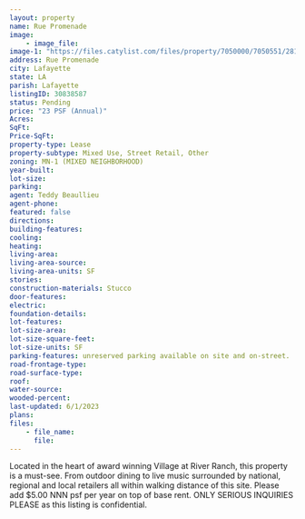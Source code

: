 ```yaml
---
layout: property
name: Rue Promenade
image:
    - image_file: 
image-1: "https://files.catylist.com/files/property/7050000/7050551/28134959_MainStreet_at_River_Ranch.jpg"
address: Rue Promenade
city: Lafayette
state: LA
parish: Lafayette
listingID: 30838587
status: Pending
price: "23 PSF (Annual)"
Acres:
SqFt:
Price-SqFt:
property-type: Lease
property-subtype: Mixed Use, Street Retail, Other
zoning: MN-1 (MIXED NEIGHBORHOOD)
year-built:
lot-size:
parking:
agent: Teddy Beaullieu
agent-phone:
featured: false
directions:
building-features:
cooling:
heating:
living-area:
living-area-source:
living-area-units: SF
stories:
construction-materials: Stucco
door-features:
electric:
foundation-details:
lot-features:
lot-size-area:
lot-size-square-feet:
lot-size-units: SF
parking-features: unreserved parking available on site and on-street.
road-frontage-type:
road-surface-type:
roof:
water-source:
wooded-percent:
last-updated: 6/1/2023
plans:
files:
    - file_name:
      file:
---
```

Located in the heart of award winning Village at River Ranch, this property is a must-see. From outdoor dining to live music surrounded by national, regional and local retailers all within walking distance of this site. Please add $5.00 NNN psf per year on top of base rent. ONLY SERIOUS INQUIRIES PLEASE as this listing is confidential.
